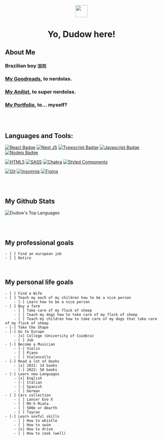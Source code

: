 <h3 align="center">
    <img src="https://dudow.io/Gradient3Big.png" width="40px" height="40px" />
</h3>

<h1 align="center">Yo, Dudow here! </h1>


## About Me

###  Brazilian boy 🇧🇷
### **[My Goodreads](https://www.goodreads.com/user/show/138261088-dudow)**, to nerdolas.
### **[My Anilist](https://anilist.co/user/DinossauroTarado/)**, to super nerdolas.
###   **[My Portfolio](https://dudow.io)**, to... myself?


<br/>
<br/>

## Languages and Tools:

<p align="left">

[![React Badge](https://img.shields.io/badge/-React-61DBFB?style=for-the-badge&labelColor=black&logo=react&logoColor=61DBFB)](#)
[![Next JS](https://img.shields.io/badge/Next-black?style=for-the-badge&logo=next.js&logoColor=white)](#)
[![Typescript Badge](https://img.shields.io/badge/-Typescript-007acc?style=for-the-badge&labelColor=black&logo=typescript&logoColor=007acc)](#)
[![Javascript Badge](https://img.shields.io/badge/-Javascript-F0DB4F?style=for-the-badge&labelColor=black&logo=javascript&logoColor=F0DB4F)](#) [![Nodejs Badge](https://img.shields.io/badge/-Nodejs-3C873A?style=for-the-badge&labelColor=black&logo=node.js&logoColor=3C873A)](#)

[![HTML5](https://img.shields.io/badge/html5-%23E34F26.svg?style=for-the-badge&logo=html5&logoColor=white)](#)
[![SASS](https://img.shields.io/badge/SASS-hotpink.svg?style=for-the-badge&logo=SASS&logoColor=white)](#)
[![Chakra](https://img.shields.io/badge/chakra-%234ED1C5.svg?style=for-the-badge&logo=chakraui&logoColor=white)](#)
[![Styled Components](https://img.shields.io/badge/styled--components-DB7093?style=for-the-badge&logo=styled-components&logoColor=white)](#)


[![Git](https://img.shields.io/badge/git-%23F05033.svg?style=for-the-badge&logo=git&logoColor=white)](#)
[![Insomnia](https://img.shields.io/badge/Insomnia-black?style=for-the-badge&logo=insomnia&logoColor=5849BE)](#)
[![Figma](https://img.shields.io/badge/figma-%23F24E1E.svg?style=for-the-badge&logo=figma&logoColor=white)](#)

<br/>
<br/>

## My Github Stats

<p align="left">
  <img alt="Dudow's Top Languages" src="https://github-readme-stats.vercel.app/api/top-langs/?username=Dudow&langs_count=8&count_private=true&layout=compact&theme=react&hide_border=true&bg_color=0D1117" />
</p>
<br/>
<br/>

## My professional goals
    - [ ] Find an european job
    - [ ] Retire

<br/>



## My personal life goals

    - [ ] Find a Wife
    - [ ] Teach my each of my children how to be a nice person
        - [-] Learn how to be a nice person
    - [ ] Buy a farm
        - [ ] Take care of my flock of sheep
        - [ ] Teach my dogs how to take care of my flock of sheep
        - [ ] Teach my children how to take care of my dogs that take care of my flock of sheep
    - [-] Take the Shape 
    - [-] Go to Europe
        - [x] College (University of Coimbra)
        - [ ] Job  
    - [-] Become a Musician 
        - [-] Violin
        - [ ] Piano
        - [ ] Violoncello
    - [-] Read a lot of books
        - [x] 2021: 14 books
        - [-] 2022: 50 books
    - [-] Learn new Languages
        - [x] English
        - [-] Italian
        - [-] Spanish
        - [ ] German
    - [ ] Cars collection
        - [ ] Lancer Evo X
        - [ ] MX-5 Miata
        - [ ] 500e or Abarth
        - [ ] Taycan
    - [-] Learn useful skills
        - [ ] How to whistle 
        - [ ] How to swim 
        - [x] How to drive
        - [ ] How to cook (well)

